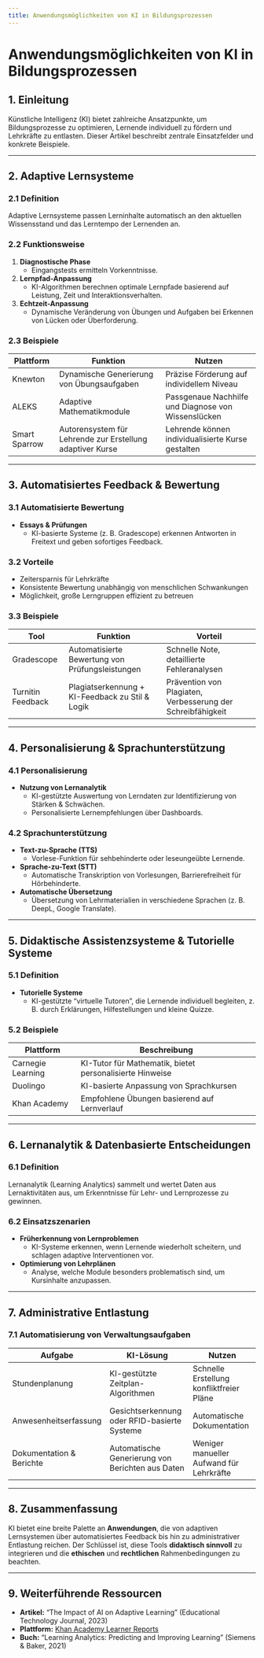 ```yaml
---
title: Anwendungsmöglichkeiten von KI in Bildungsprozessen
---
```


# Anwendungsmöglichkeiten von KI in Bildungsprozessen

## 1. Einleitung

Künstliche Intelligenz (KI) bietet zahlreiche Ansatzpunkte, um Bildungsprozesse zu optimieren, Lernende individuell zu fördern und Lehrkräfte zu entlasten. Dieser Artikel beschreibt zentrale Einsatzfelder und konkrete Beispiele.

---

## 2. Adaptive Lernsysteme

### 2.1 Definition

Adaptive Lernsysteme passen Lerninhalte automatisch an den aktuellen Wissensstand und das Lerntempo der Lernenden an.

### 2.2 Funktionsweise

1. **Diagnostische Phase**  
   - Eingangstests ermitteln Vorkenntnisse.
2. **Lernpfad-Anpassung**  
   - KI-Algorithmen berechnen optimale Lernpfade basierend auf Leistung, Zeit und Interaktionsverhalten.
3. **Echtzeit-Anpassung**  
   - Dynamische Veränderung von Übungen und Aufgaben bei Erkennen von Lücken oder Überforderung.

### 2.3 Beispiele

| **Plattform**     | **Funktion**                                       | **Nutzen**                                      |
|-------------------|----------------------------------------------------|-------------------------------------------------|
| Knewton           | Dynamische Generierung von Übungsaufgaben          | Präzise Förderung auf individellem Niveau       |
| ALEKS             | Adaptive Mathematikmodule                          | Passgenaue Nachhilfe und Diagnose von Wissenslücken |
| Smart Sparrow     | Autorensystem für Lehrende zur Erstellung adaptiver Kurse | Lehrende können individualisierte Kurse gestalten |

---

## 3. Automatisiertes Feedback & Bewertung

### 3.1 Automatisierte Bewertung

- **Essays & Prüfungen**  
  - KI-basierte Systeme (z. B. Gradescope) erkennen Antworten in Freitext und geben sofortiges Feedback.

### 3.2 Vorteile

- Zeitersparnis für Lehrkräfte  
- Konsistente Bewertung unabhängig von menschlichen Schwankungen  
- Möglichkeit, große Lerngruppen effizient zu betreuen

### 3.3 Beispiele

| **Tool**          | **Funktion**                                  | **Vorteil**                                          |
|-------------------|-----------------------------------------------|------------------------------------------------------|
| Gradescope        | Automatisierte Bewertung von Prüfungsleistungen | Schnelle Note, detaillierte Fehleranalysen            |
| Turnitin Feedback | Plagiatserkennung + KI-Feedback zu Stil & Logik | Prävention von Plagiaten, Verbesserung der Schreibfähigkeit |

---

## 4. Personalisierung & Sprachunterstützung

### 4.1 Personalisierung

- **Nutzung von Lernanalytik**  
  - KI-gestützte Auswertung von Lerndaten zur Identifizierung von Stärken & Schwächen.
  - Personalisierte Lernempfehlungen über Dashboards.

### 4.2 Sprachunterstützung

- **Text-zu-Sprache (TTS)**  
  - Vorlese-Funktion für sehbehinderte oder leseungeübte Lernende.
- **Sprache-zu-Text (STT)**  
  - Automatische Transkription von Vorlesungen, Barrierefreiheit für Hörbehinderte.
- **Automatische Übersetzung**  
  - Übersetzung von Lehrmaterialien in verschiedene Sprachen (z. B. DeepL, Google Translate).

---

## 5. Didaktische Assistenzsysteme & Tutorielle Systeme

### 5.1 Definition

- **Tutorielle Systeme**  
  - KI-gestützte “virtuelle Tutoren”, die Lernende individuell begleiten, z. B. durch Erklärungen, Hilfestellungen und kleine Quizze.

### 5.2 Beispiele

| **Plattform**     | **Beschreibung**                                        |
|-------------------|---------------------------------------------------------|
| Carnegie Learning | KI-Tutor für Mathematik, bietet personalisierte Hinweise |
| Duolingo          | KI-basierte Anpassung von Sprachkursen                  |
| Khan Academy      | Empfohlene Übungen basierend auf Lernverlauf              |

---

## 6. Lernanalytik & Datenbasierte Entscheidungen

### 6.1 Definition

Lernanalytik (Learning Analytics) sammelt und wertet Daten aus Lernaktivitäten aus, um Erkenntnisse für Lehr- und Lernprozesse zu gewinnen.

### 6.2 Einsatzszenarien

- **Früherkennung von Lernproblemen**  
  - KI-Systeme erkennen, wenn Lernende wiederholt scheitern, und schlagen adaptive Interventionen vor.
- **Optimierung von Lehrplänen**  
  - Analyse, welche Module besonders problematisch sind, um Kursinhalte anzupassen.

---

## 7. Administrative Entlastung

### 7.1 Automatisierung von Verwaltungsaufgaben

| **Aufgabe**               | **KI-Lösung**                                 | **Nutzen**                             |
|---------------------------|-----------------------------------------------|----------------------------------------|
| Stundenplanung            | KI-gestützte Zeitplan-Algorithmen             | Schnelle Erstellung konfliktfreier Pläne |
| Anwesenheitserfassung     | Gesichtserkennung oder RFID-basierte Systeme   | Automatische Dokumentation             |
| Dokumentation & Berichte  | Automatische Generierung von Berichten aus Daten | Weniger manueller Aufwand für Lehrkräfte |

---

## 8. Zusammenfassung

KI bietet eine breite Palette an **Anwendungen**, die von adaptiven Lernsystemen über automatisiertes Feedback bis hin zu administrativer Entlastung reichen. Der Schlüssel ist, diese Tools **didaktisch sinnvoll** zu integrieren und die **ethischen** und **rechtlichen** Rahmenbedingungen zu beachten.

---

## 9. Weiterführende Ressourcen

- **Artikel:** “The Impact of AI on Adaptive Learning” (Educational Technology Journal, 2023)  
- **Plattform:** [Khan Academy Learner Reports](https://www.khanacademy.org/)  
- **Buch:** “Learning Analytics: Predicting and Improving Learning” (Siemens & Baker, 2021)  
